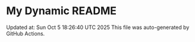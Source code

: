 # My Dynamic README
Updated at: Sun Oct  5 18:26:40 UTC 2025
This file was auto-generated by GitHub Actions.
